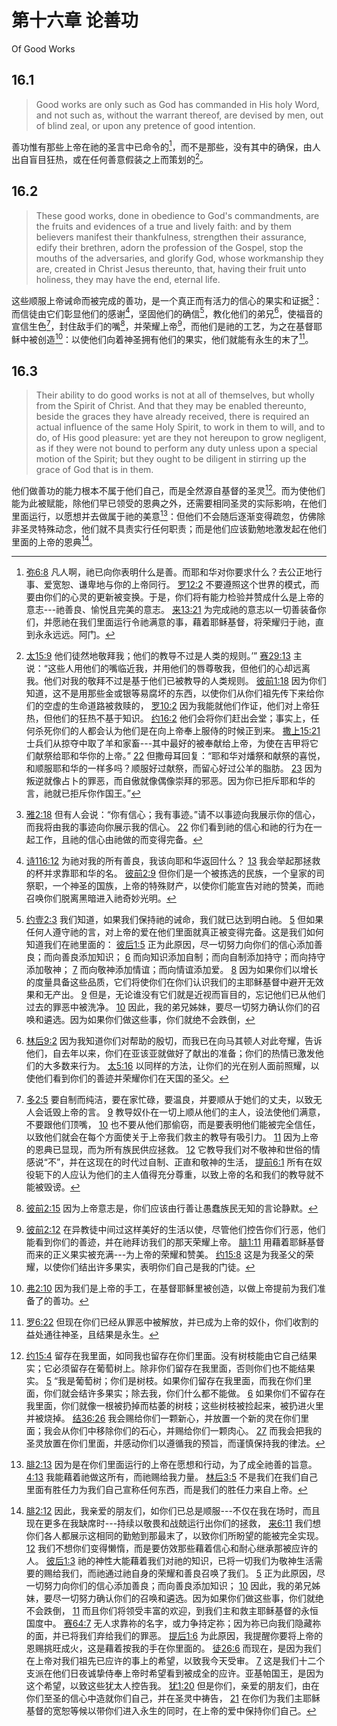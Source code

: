 # 第十六章 论善功

Of Good Works

## 16.1

> Good works are only such as God has commanded in His holy Word, and not such as, without the warrant thereof, are devised by men, out of blind zeal, or upon any pretence of good intention.

善功惟有那些上帝在祂的圣言中已命令的[^16-1]，而不是那些，没有其中的确保，由人出自盲目狂热，或在任何善意假装之上而策划的[^16-2]。

[^16-1]: [弥6:8](https://biblehub.com/micah/6-8.htm) 凡人啊，祂已向你表明什么是善。而耶和华对你要求什么？去公正地行事、爱宽恕、谦卑地与你的上帝同行。 [罗12:2](https://biblehub.com/romans/12-2.htm) 不要遵照这个世界的模式，而要由你们的心灵的更新被变换。于是，你们将有能力检验并赞成什么是上帝的意志---祂善良、愉悦且完美的意志。 [来13:21](https://biblehub.com/hebrews/13-21.htm) 为完成祂的意志以一切善装备你们，并愿祂在我们里面运行令祂满意的事，藉着耶稣基督，将荣耀归于祂，直到永永远远。阿门。

[^16-2]: [太15:9](https://biblehub.com/matthew/15-9.htm) 他们徒然地敬拜我；他们的教导不过是人类的规则。’” [赛29:13](https://biblehub.com/isaiah/29-13.htm) 主说：“这些人用他们的嘴临近我，并用他们的唇尊敬我，但他们的心却远离我。他们对我的敬拜不过是基于他们已被教导的人类规则。 [彼前1:18](https://biblehub.com/1_peter/1-18.htm) 因为你们知道，这不是用那些金或银等易腐坏的东西，以使你们从你们祖先传下来给你们的空虚的生命道路被救赎的， [罗10:2](https://biblehub.com/romans/10-2.htm) 因为我能就他们作证，他们对上帝狂热，但他们的狂热不基于知识。 [约16:2](https://biblehub.com/john/16-2.htm) 他们会将你们赶出会堂；事实上，任何杀死你们的人都会认为他们是在向上帝奉上服侍的时候正到来。 [撒上15:21](https://biblehub.com/1_samuel/15-21.htm) 士兵们从掠夺中取了羊和家畜---其中最好的被奉献给上帝，为使在吉甲将它们献祭给耶和华你的上帝。” [22](https://biblehub.com/1_samuel/15-22.htm) 但撒母耳回复：“耶和华对燔祭和献祭的喜悦，和顺服耶和华的一样多吗？顺服好过献祭，而留心好过公羊的脂肪。 [23](https://biblehub.com/1_samuel/15-23.htm) 因为叛逆就像占卜的罪恶，而自傲就像偶像崇拜的邪恶。因为你已拒斥耶和华的言，祂就已拒斥你作国王。”

## 16.2

> These good works, done in obedience to God's commandments, are the fruits and evidences of a true and lively faith: and by them believers manifest their thankfulness, strengthen their assurance, edify their brethren, adorn the profession of the Gospel, stop the mouths of the adversaries, and glorify God, whose workmanship they are, created in Christ Jesus thereunto, that, having their fruit unto holiness, they may have the end, eternal life.

这些顺服上帝诫命而被完成的善功，是一个真正而有活力的信心的果实和证据[^16-3]：而信徒由它们彰显他们的感谢[^16-4]，坚固他们的确信[^16-5]，教化他们的弟兄[^16-6]，使福音的宣信生色[^16-7]，封住敌手们的嘴[^16-8]，并荣耀上帝[^16-9]，而他们是祂的工艺，为之在基督耶稣中被创造[^16-10]：以使他们向着神圣拥有他们的果实，他们就能有永生的末了[^16-11]。

[^16-3]: [雅2:18](https://biblehub.com/james/2-18.htm) 但有人会说：“你有信心；我有事迹。”请不以事迹向我展示你的信心，而我将由我的事迹向你展示我的信心。 [22](https://biblehub.com/james/2-22.htm) 你们看到祂的信心和祂的行为在一起工作，且祂的信心由祂做的而变得完备。

[^16-4]: [诗116:12](https://biblehub.com/psalms/116-12.htm) 为祂对我的所有善良，我该向耶和华返回什么？ [13](https://biblehub.com/psalms/116-13.htm) 我会举起那拯救的杯并求靠耶和华的名。 [彼前2:9](https://biblehub.com/1_peter/2-9.htm) 但你们是一个被拣选的民族，一个皇家的司祭职，一个神圣的国族，上帝的特殊财产，以使你们能宣告对祂的赞美，而祂召唤你们脱离黑暗进入祂奇妙光明。

[^16-5]: [约壹2:3](https://biblehub.com/1_john/2-3.htm) 我们知道，如果我们保持祂的诫命，我们就已达到明白祂。 [5](https://biblehub.com/1_john/2-5.htm) 但如果任何人遵守祂的言，对上帝的爱在他们里面就真正被变得完备。这是我们如何知道我们在祂里面的： [彼后1:5](https://biblehub.com/2_peter/1-5.htm) 正为此原因，尽一切努力向你们的信心添加善良；而向善良添加知识； [6](https://biblehub.com/2_peter/1-6.htm) 而向知识添加自制；而向自制添加持守；而向持守添加敬神； [7](https://biblehub.com/2_peter/1-7.htm) 而向敬神添加情谊；而向情谊添加爱。 [8](https://biblehub.com/2_peter/1-8.htm) 因为如果你们以增长的度量具备这些品质，它们将使你们在你们认识我们的主耶稣基督中避开无效果和无产出。 [9](https://biblehub.com/2_peter/1-9.htm) 但是，无论谁没有它们就是近视而盲目的，忘记他们已从他们过去的罪恶中被洗净。 [10](https://biblehub.com/2_peter/1-10.htm) 因此，我的弟兄姊妹，要尽一切努力确认你们的召唤和遴选。因为如果你们做这些事，你们就绝不会跌倒，

[^16-6]: [林后9:2](https://biblehub.com/2_corinthians/9-2.htm) 因为我知道你们对帮助的殷切，而我已在向马其顿人对此夸耀，告诉他们，自去年以来，你们在亚该亚就做好了献出的准备；你们的热情已激发他们的大多数来行为。 [太5:16](https://biblehub.com/matthew/5-16.htm) 以同样的方法，让你们的光在别人面前照耀，以使他们看到你们的善迹并荣耀你们在天国的圣父。

[^16-7]: [多2:5](https://biblehub.com/titus/2-5.htm) 要自制而纯洁，要在家忙碌，要温良，并要顺从于她们的丈夫，以致无人会诋毁上帝的言。 [9](https://biblehub.com/titus/2-9.htm) 教导奴仆在一切上顺从他们的主人，设法使他们满意，不要跟他们顶嘴， [10](https://biblehub.com/titus/2-10.htm) 也不要从他们那偷窃，而是要表明他们能被完全信任，以致他们就会在每个方面使关于上帝我们救主的教导有吸引力。 [11](https://biblehub.com/titus/2-11.htm) 因为上帝的恩典已显现，而为所有族民供应拯救。 [12](https://biblehub.com/titus/2-12.htm) 它教导我们对不敬神和世俗的情感说“不”，并在这现在的时代过自制、正直和敬神的生活， [提前6:1](https://biblehub.com/1_timothy/6-1.htm) 所有在奴役轭下的人应认为他们的主人值得充分尊重，以致上帝的名和我们的教导就不能被毁谤。

[^16-8]: [彼前2:15](https://biblehub.com/1_peter/2-15.htm) 因为上帝意志是，你们应该由行善让愚蠢族民无知的言论静默。

[^16-9]: [彼前2:12](https://biblehub.com/1_peter/2-12.htm) 在异教徒中间过这样美好的生活以使，尽管他们控告你们行恶，他们能看到你们的善迹，并在祂拜访我们的那天荣耀上帝。 [腓1:11](https://biblehub.com/philippians/1-11.htm) 用藉着耶稣基督而来的正义果实被充满---为上帝的荣耀和赞美。 [约15:8](https://biblehub.com/john/15-8.htm) 这是为我圣父的荣耀，以使你们结出许多果实，表明你们自己是我的门徒。

[^16-10]: [弗2:10](https://biblehub.com/ephesians/2-10.htm) 因为我们是上帝的手工，在基督耶稣里被创造，以做上帝提前为我们准备了的善功。

[^16-11]: [罗6:22](https://biblehub.com/romans/6-22.htm) 但现在你们已经从罪恶中被解放，并已成为上帝的奴仆，你们收割的益处通往神圣，且结果是永生。

## 16.3

> Their ability to do good works is not at all of themselves, but wholly from the Spirit of Christ. And that they may be enabled thereunto, beside the graces they have already received, there is required an actual influence of the same Holy Spirit, to work in them to will, and to do, of His good pleasure: yet are they not hereupon to grow negligent, as if they were not bound to perform any duty unless upon a special motion of the Spirit; but they ought to be diligent in stirring up the grace of God that is in them. 

他们做善功的能力根本不属于他们自己，而是全然源自基督的圣灵[^16-12]。而为使他们能为此被赋能，除他们早已领受的恩典之外，还需要相同圣灵的实际影响，在他们里面运行，以愿想并去做属于祂的美意[^16-13]：但他们不会随后逐渐变得疏忽，仿佛除非圣灵特殊动念，他们就不具责实行任何职责；而是他们应该勤勉地激发起在他们里面的上帝的恩典[^16-14]。

[^16-12]: [约15:4](https://biblehub.com/john/15-4.htm) 留存在我里面，如同我也留存在你们里面。没有树枝能由它自己结果实；它必须留存在葡萄树上。除非你们留存在我里面，否则你们也不能结果实。 [5](https://biblehub.com/john/15-5.htm) “我是葡萄树；你们是树枝。如果你们留存在我里面，而我在你们里面，你们就会结许多果实；除去我，你们什么都不能做。 [6](https://biblehub.com/john/15-6.htm) 如果你们不留存在我里面，你们就像一根被扔掉而枯萎的树枝；这些树枝被捡起来，被扔进火里并被烧掉。 [结36:26](https://biblehub.com/ezekiel/36-26.htm) 我会赐给你们一颗新心，并放置一个新的灵在你们里面；我会从你们中移除你们的石心，并赐给你们一颗肉心。 [27](https://biblehub.com/ezekiel/36-27.htm) 而我会把我的圣灵放置在你们里面，并感动你们以遵循我的预旨，而谨慎保持我的律法。

[^16-13]: [腓2:13](https://biblehub.com/philippians/2-13.htm) 因为是在你们里面运行的上帝在愿想和行动，为了成全祂善的旨意。 [4:13](https://biblehub.com/philippians/4-13.htm) 我能藉着祂做这所有，而祂赐给我力量。 [林后3:5](https://biblehub.com/2_corinthians/3-5.htm) 不是我们在我们自己里面有胜任力为我们自己宣称任何东西，而是我们的胜任力来自上帝。

[^16-14]: [腓2:12](https://biblehub.com/philippians/2-12.htm) 因此，我亲爱的朋友们，如你们已总是顺服---不仅在我在场时，而且现在更多在我缺席时---持续以敬畏和战兢运行出你们的拯救， [来6:11](https://biblehub.com/hebrews/6-11.htm) 我们想你们各人都展示这相同的勤勉到那最末了，以致你们所盼望的能被完全实现。 [12](https://biblehub.com/hebrews/6-12.htm) 我们不想你们变得懒惰，而是要仿效那些藉着信心和耐心继承那被应许的人。 [彼后1:3](https://biblehub.com/2_peter/1-3.htm) 祂的神性大能藉着我们对祂的知识，已将一切我们为敬神生活需要的赐给我们，而祂通过祂自身的荣耀和善良召唤了我们。 [5](https://biblehub.com/2_peter/1-5.htm) 正为此原因，尽一切努力向你们的信心添加善良；而向善良添加知识； [10](https://biblehub.com/2_peter/1-10.htm) 因此，我的弟兄姊妹，要尽一切努力确认你们的召唤和遴选。因为如果你们做这些事，你们就绝不会跌倒， [11](https://biblehub.com/2_peter/1-11.htm) 而且你们将领受丰富的欢迎，到我们主和救主耶稣基督的永恒国度中。 [赛64:7](https://biblehub.com/isaiah/64-7.htm) 无人求靠祢的名字，或力争持定祢；因为祢已向我们隐藏祢的面，并已将我们弃给我们的罪恶。 [提后1:6](https://biblehub.com/2_timothy/1-6.htm) 为此原因，我提醒你要将上帝的恩赐挑旺成火，这是藉着按我的手在你里面的。 [徒26:6](https://biblehub.com/acts/26-6.htm) 而现在，是因为我们在上帝对我们祖先已应许的事上的希望，以致我今天受审。 [7](https://biblehub.com/acts/26-7.htm) 这是我们十二个支派在他们日夜诚挚侍奉上帝时希望看到被成全的应许。亚基帕国王，是因为这个希望，以致这些犹太人控告我。 [犹1:20](https://biblehub.com/jude/1-20.htm) 但是你们，亲爱的朋友们，由在你们至圣的信心中造就你们自己，并在圣灵中祷告， [21](https://biblehub.com/jude/1-21.htm) 在你们为我们主耶稣基督的宽恕等候以带你们进入永生的同时，在上帝的爱中保持你们自己。